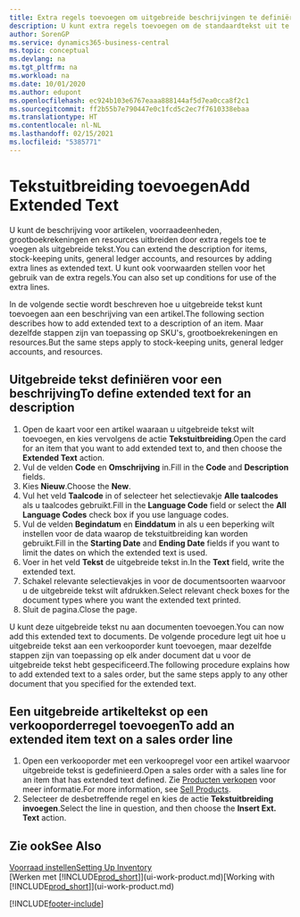 ```yaml
---
title: Extra regels toevoegen om uitgebreide beschrijvingen te definiëren
description: U kunt extra regels toevoegen om de standaardtekst uit te breiden die een artikel, grootboekrekening en andere gegevens beschrijft.
author: SorenGP
ms.service: dynamics365-business-central
ms.topic: conceptual
ms.devlang: na
ms.tgt_pltfrm: na
ms.workload: na
ms.date: 10/01/2020
ms.author: edupont
ms.openlocfilehash: ec924b103e6767eaaa888144af5d7ea0cca8f2c1
ms.sourcegitcommit: ff2b55b7e790447e0c1fcd5c2ec7f7610338ebaa
ms.translationtype: HT
ms.contentlocale: nl-NL
ms.lasthandoff: 02/15/2021
ms.locfileid: "5385771"
---
```

# <a name="add-extended-text"></a><span data-ttu-id="16c1f-103">Tekstuitbreiding toevoegen</span><span class="sxs-lookup"><span data-stu-id="16c1f-103">Add Extended Text</span></span>

<span data-ttu-id="16c1f-104">U kunt de beschrijving voor artikelen, voorraadeenheden, grootboekrekeningen en resources uitbreiden door extra regels toe te voegen als uitgebreide tekst.</span><span class="sxs-lookup"><span data-stu-id="16c1f-104">You can extend the description for items, stock-keeping units, general ledger accounts, and resources by adding extra lines as extended text.</span></span> <span data-ttu-id="16c1f-105">U kunt ook voorwaarden stellen voor het gebruik van de extra regels.</span><span class="sxs-lookup"><span data-stu-id="16c1f-105">You can also set up conditions for use of the extra lines.</span></span>  

<span data-ttu-id="16c1f-106">In de volgende sectie wordt beschreven hoe u uitgebreide tekst kunt toevoegen aan een beschrijving van een artikel.</span><span class="sxs-lookup"><span data-stu-id="16c1f-106">The following section describes how to add extended text to a description of an item.</span></span> <span data-ttu-id="16c1f-107">Maar dezelfde stappen zijn van toepassing op SKU's, grootboekrekeningen en resources.</span><span class="sxs-lookup"><span data-stu-id="16c1f-107">But the same steps apply to stock-keeping units, general ledger accounts, and resources.</span></span>  

## <a name="to-define-extended-text-for-an-description"></a><span data-ttu-id="16c1f-108">Uitgebreide tekst definiëren voor een beschrijving</span><span class="sxs-lookup"><span data-stu-id="16c1f-108">To define extended text for an description</span></span>

1. <span data-ttu-id="16c1f-109">Open de kaart voor een artikel waaraan u uitgebreide tekst wilt toevoegen, en kies vervolgens de actie **Tekstuitbreiding**.</span><span class="sxs-lookup"><span data-stu-id="16c1f-109">Open the card for an item that you want to add extended text to, and then choose the **Extended Text** action.</span></span>
2. <span data-ttu-id="16c1f-110">Vul de velden **Code** en **Omschrijving** in.</span><span class="sxs-lookup"><span data-stu-id="16c1f-110">Fill in the **Code** and **Description** fields.</span></span>
3. <span data-ttu-id="16c1f-111">Kies **Nieuw**.</span><span class="sxs-lookup"><span data-stu-id="16c1f-111">Choose the **New**.</span></span>
4. <span data-ttu-id="16c1f-112">Vul het veld **Taalcode** in of selecteer het selectievakje **Alle taalcodes** als u taalcodes gebruikt.</span><span class="sxs-lookup"><span data-stu-id="16c1f-112">Fill in the **Language Code** field or select the **All Language Codes** check box if you use language codes.</span></span>
5. <span data-ttu-id="16c1f-113">Vul de velden **Begindatum** en **Einddatum** in als u een beperking wilt instellen voor de data waarop de tekstuitbreiding kan worden gebruikt.</span><span class="sxs-lookup"><span data-stu-id="16c1f-113">Fill in the **Starting Date** and **Ending Date** fields if you want to limit the dates on which the extended text is used.</span></span>
6. <span data-ttu-id="16c1f-114">Voer in het veld **Tekst** de uitgebreide tekst in.</span><span class="sxs-lookup"><span data-stu-id="16c1f-114">In the **Text** field, write the extended text.</span></span>
7. <span data-ttu-id="16c1f-115">Schakel relevante selectievakjes in voor de documentsoorten waarvoor u de uitgebreide tekst wilt afdrukken.</span><span class="sxs-lookup"><span data-stu-id="16c1f-115">Select relevant check boxes for the document types where you want the extended text printed.</span></span>
8. <span data-ttu-id="16c1f-116">Sluit de pagina.</span><span class="sxs-lookup"><span data-stu-id="16c1f-116">Close the page.</span></span>

<span data-ttu-id="16c1f-117">U kunt deze uitgebreide tekst nu aan documenten toevoegen.</span><span class="sxs-lookup"><span data-stu-id="16c1f-117">You can now add this extended text to documents.</span></span> <span data-ttu-id="16c1f-118">De volgende procedure legt uit hoe u uitgebreide tekst aan een verkooporder kunt toevoegen, maar dezelfde stappen zijn van toepassing op elk ander document dat u voor de uitgebreide tekst hebt gespecificeerd.</span><span class="sxs-lookup"><span data-stu-id="16c1f-118">The following procedure explains how to add extended text to a sales order, but the same steps apply to any other document that you specified for the extended text.</span></span>  

## <a name="to-add-an-extended-item-text-on-a-sales-order-line"></a><span data-ttu-id="16c1f-119">Een uitgebreide artikeltekst op een verkooporderregel toevoegen</span><span class="sxs-lookup"><span data-stu-id="16c1f-119">To add an extended item text on a sales order line</span></span>

1. <span data-ttu-id="16c1f-120">Open een verkooporder met een verkoopregel voor een artikel waarvoor uitgebreide tekst is gedefinieerd.</span><span class="sxs-lookup"><span data-stu-id="16c1f-120">Open a sales order with a sales line for an item that has extended text defined.</span></span> <span data-ttu-id="16c1f-121">Zie [Producten verkopen](sales-how-sell-products.md) voor meer informatie.</span><span class="sxs-lookup"><span data-stu-id="16c1f-121">For more information, see [Sell Products](sales-how-sell-products.md).</span></span>
2. <span data-ttu-id="16c1f-122">Selecteer de desbetreffende regel en kies de actie **Tekstuitbreiding invoegen**.</span><span class="sxs-lookup"><span data-stu-id="16c1f-122">Select the line in question, and then choose the **Insert Ext. Text** action.</span></span>

## <a name="see-also"></a><span data-ttu-id="16c1f-123">Zie ook</span><span class="sxs-lookup"><span data-stu-id="16c1f-123">See Also</span></span>

[<span data-ttu-id="16c1f-124">Voorraad instellen</span><span class="sxs-lookup"><span data-stu-id="16c1f-124">Setting Up Inventory</span></span>](inventory-setup-inventory.md)  
<span data-ttu-id="16c1f-125">[Werken met [!INCLUDE[prod_short](includes/prod_short.md)]](ui-work-product.md)</span><span class="sxs-lookup"><span data-stu-id="16c1f-125">[Working with [!INCLUDE[prod_short](includes/prod_short.md)]](ui-work-product.md)</span></span>


[!INCLUDE[footer-include](includes/footer-banner.md)]